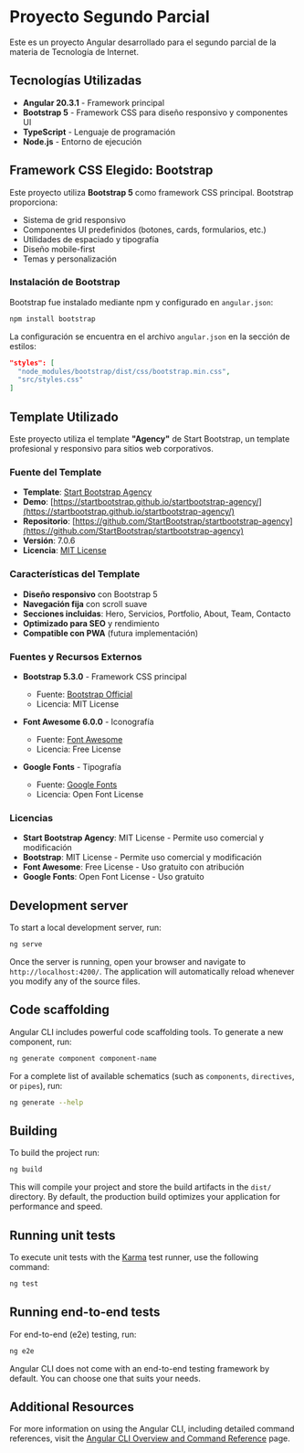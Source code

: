 # Proyecto Segundo Parcial

Este es un proyecto Angular desarrollado para el segundo parcial de la materia de Tecnología de Internet.

## Tecnologías Utilizadas

- **Angular 20.3.1** - Framework principal
- **Bootstrap 5** - Framework CSS para diseño responsivo y componentes UI
- **TypeScript** - Lenguaje de programación
- **Node.js** - Entorno de ejecución

## Framework CSS Elegido: Bootstrap

Este proyecto utiliza **Bootstrap 5** como framework CSS principal. Bootstrap proporciona:

- Sistema de grid responsivo
- Componentes UI predefinidos (botones, cards, formularios, etc.)
- Utilidades de espaciado y tipografía
- Diseño mobile-first
- Temas y personalización

### Instalación de Bootstrap

Bootstrap fue instalado mediante npm y configurado en `angular.json`:

```bash
npm install bootstrap
```

La configuración se encuentra en el archivo `angular.json` en la sección de estilos:

```json
"styles": [
  "node_modules/bootstrap/dist/css/bootstrap.min.css",
  "src/styles.css"
]
```

## Template Utilizado

Este proyecto utiliza el template **"Agency"** de Start Bootstrap, un template profesional y responsivo para sitios web corporativos.

### Fuente del Template

- **Template**: [Start Bootstrap Agency](https://startbootstrap.com/theme/agency)
- **Demo**: [https://startbootstrap.github.io/startbootstrap-agency/](https://startbootstrap.github.io/startbootstrap-agency/)
- **Repositorio**: [https://github.com/StartBootstrap/startbootstrap-agency](https://github.com/StartBootstrap/startbootstrap-agency)
- **Versión**: 7.0.6
- **Licencia**: [MIT License](https://github.com/StartBootstrap/startbootstrap-agency/blob/master/LICENSE)

### Características del Template

- **Diseño responsivo** con Bootstrap 5
- **Navegación fija** con scroll suave
- **Secciones incluidas**: Hero, Servicios, Portfolio, About, Team, Contacto
- **Optimizado para SEO** y rendimiento
- **Compatible con PWA** (futura implementación)

### Fuentes y Recursos Externos

- **Bootstrap 5.3.0** - Framework CSS principal
  - Fuente: [Bootstrap Official](https://getbootstrap.com/)
  - Licencia: MIT License

- **Font Awesome 6.0.0** - Iconografía
  - Fuente: [Font Awesome](https://fontawesome.com/)
  - Licencia: Free License

- **Google Fonts** - Tipografía
  - Fuente: [Google Fonts](https://fonts.google.com/)
  - Licencia: Open Font License

### Licencias

- **Start Bootstrap Agency**: MIT License - Permite uso comercial y modificación
- **Bootstrap**: MIT License - Permite uso comercial y modificación
- **Font Awesome**: Free License - Uso gratuito con atribución
- **Google Fonts**: Open Font License - Uso gratuito

## Development server

To start a local development server, run:

```bash
ng serve
```

Once the server is running, open your browser and navigate to `http://localhost:4200/`. The application will automatically reload whenever you modify any of the source files.

## Code scaffolding

Angular CLI includes powerful code scaffolding tools. To generate a new component, run:

```bash
ng generate component component-name
```

For a complete list of available schematics (such as `components`, `directives`, or `pipes`), run:

```bash
ng generate --help
```

## Building

To build the project run:

```bash
ng build
```

This will compile your project and store the build artifacts in the `dist/` directory. By default, the production build optimizes your application for performance and speed.

## Running unit tests

To execute unit tests with the [Karma](https://karma-runner.github.io) test runner, use the following command:

```bash
ng test
```

## Running end-to-end tests

For end-to-end (e2e) testing, run:

```bash
ng e2e
```

Angular CLI does not come with an end-to-end testing framework by default. You can choose one that suits your needs.

## Additional Resources

For more information on using the Angular CLI, including detailed command references, visit the [Angular CLI Overview and Command Reference](https://angular.dev/tools/cli) page.
